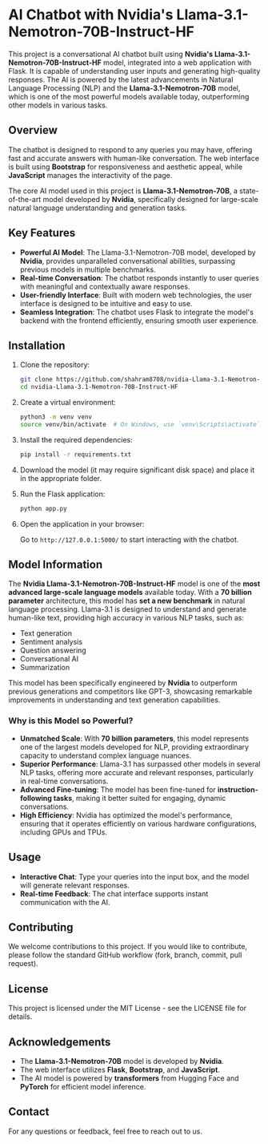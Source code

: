 # AI Chatbot with Nvidia's Llama-3.1-Nemotron-70B-Instruct-HF

This project is a conversational AI chatbot built using **Nvidia's Llama-3.1-Nemotron-70B-Instruct-HF** model, integrated into a web application with Flask. It is capable of understanding user inputs and generating high-quality responses. The AI is powered by the latest advancements in Natural Language Processing (NLP) and the **Llama-3.1-Nemotron-70B** model, which is one of the most powerful models available today, outperforming other models in various tasks.

## Overview

The chatbot is designed to respond to any queries you may have, offering fast and accurate answers with human-like conversation. The web interface is built using **Bootstrap** for responsiveness and aesthetic appeal, while **JavaScript** manages the interactivity of the page.

The core AI model used in this project is **Llama-3.1-Nemotron-70B**, a state-of-the-art model developed by **Nvidia**, specifically designed for large-scale natural language understanding and generation tasks.

## Key Features

- **Powerful AI Model**: The Llama-3.1-Nemotron-70B model, developed by **Nvidia**, provides unparalleled conversational abilities, surpassing previous models in multiple benchmarks.
- **Real-time Conversation**: The chatbot responds instantly to user queries with meaningful and contextually aware responses.
- **User-friendly Interface**: Built with modern web technologies, the user interface is designed to be intuitive and easy to use.
- **Seamless Integration**: The chatbot uses Flask to integrate the model's backend with the frontend efficiently, ensuring smooth user experience.

## Installation

1. Clone the repository:

    ```bash
    git clone https://github.com/shahram8708/nvidia-Llama-3.1-Nemotron-70B-Instruct-HF.git
    cd nvidia-Llama-3.1-Nemotron-70B-Instruct-HF
    ```

2. Create a virtual environment:

    ```bash
    python3 -m venv venv
    source venv/bin/activate  # On Windows, use `venv\Scripts\activate`
    ```

3. Install the required dependencies:

    ```bash
    pip install -r requirements.txt
    ```

4. Download the model (it may require significant disk space) and place it in the appropriate folder.

5. Run the Flask application:

    ```bash
    python app.py
    ```

6. Open the application in your browser:

    Go to `http://127.0.0.1:5000/` to start interacting with the chatbot.

## Model Information

The **Nvidia Llama-3.1-Nemotron-70B-Instruct-HF** model is one of the **most advanced large-scale language models** available today. With a **70 billion parameter** architecture, this model has **set a new benchmark** in natural language processing. Llama-3.1 is designed to understand and generate human-like text, providing high accuracy in various NLP tasks, such as:

- Text generation
- Sentiment analysis
- Question answering
- Conversational AI
- Summarization

This model has been specifically engineered by **Nvidia** to outperform previous generations and competitors like GPT-3, showcasing remarkable improvements in understanding and text generation capabilities.

### Why is this Model so Powerful?

- **Unmatched Scale**: With **70 billion parameters**, this model represents one of the largest models developed for NLP, providing extraordinary capacity to understand complex language nuances.
- **Superior Performance**: Llama-3.1 has surpassed other models in several NLP tasks, offering more accurate and relevant responses, particularly in real-time conversations.
- **Advanced Fine-tuning**: The model has been fine-tuned for **instruction-following tasks**, making it better suited for engaging, dynamic conversations.
- **High Efficiency**: Nvidia has optimized the model's performance, ensuring that it operates efficiently on various hardware configurations, including GPUs and TPUs.

## Usage

- **Interactive Chat**: Type your queries into the input box, and the model will generate relevant responses.
- **Real-time Feedback**: The chat interface supports instant communication with the AI.

## Contributing

We welcome contributions to this project. If you would like to contribute, please follow the standard GitHub workflow (fork, branch, commit, pull request).

## License

This project is licensed under the MIT License - see the LICENSE file for details.

## Acknowledgements

- The **Llama-3.1-Nemotron-70B** model is developed by **Nvidia**.
- The web interface utilizes **Flask**, **Bootstrap**, and **JavaScript**.
- The AI model is powered by **transformers** from Hugging Face and **PyTorch** for efficient model inference.

## Contact

For any questions or feedback, feel free to reach out to us.
